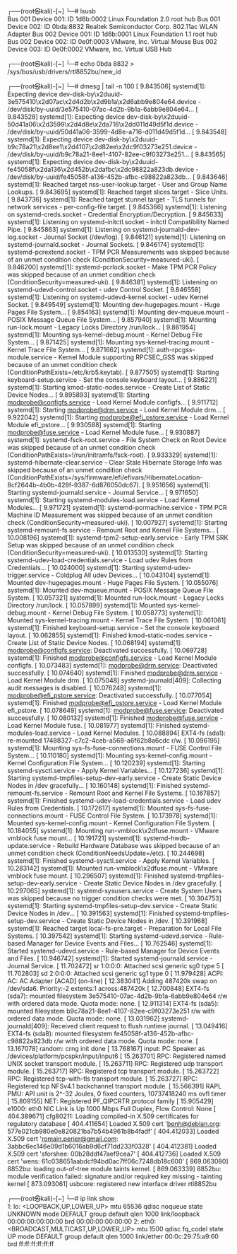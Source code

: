 ┌──(root㉿kali)-[~]
└─# lsusb               
Bus 001 Device 001: ID 1d6b:0002 Linux Foundation 2.0 root hub
Bus 001 Device 002: ID 0bda:8832 Realtek Semiconductor Corp. 802.11ac WLAN Adapter
Bus 002 Device 001: ID 1d6b:0001 Linux Foundation 1.1 root hub
Bus 002 Device 002: ID 0e0f:0003 VMware, Inc. Virtual Mouse
Bus 002 Device 003: ID 0e0f:0002 VMware, Inc. Virtual USB Hub
                                                                                           
┌──(root㉿kali)-[~]
└─# echo 0bda 8832 > /sys/bus/usb/drivers/rtl8852bu/new_id
                                                                                           
┌──(root㉿kali)-[~]
└─# dmesg | tail -n 100
[    9.843506] systemd[1]: Expecting device dev-disk-by\x2duuid-3e575410\x2d07ac\x2d4d2b\x2d9b1a\x2d6abb9e804e64.device - /dev/disk/by-uuid/3e575410-07ac-4d2b-9b1a-6abb9e804e64...
[    9.843528] systemd[1]: Expecting device dev-disk-by\x2duuid-50d41a06\x2d3599\x2d4d8e\x2da716\x2dd011d49d5f1d.device - /dev/disk/by-uuid/50d41a06-3599-4d8e-a716-d011d49d5f1d...
[    9.843548] systemd[1]: Expecting device dev-disk-by\x2duuid-b9c78a21\x2d8ee1\x2d4107\x2d82ee\x2dc9f03273e251.device - /dev/disk/by-uuid/b9c78a21-8ee1-4107-82ee-c9f03273e251...
[    9.843565] systemd[1]: Expecting device dev-disk-by\x2duuid-fe45058f\x2da136\x2d452b\x2dafbc\x2dc98822a823db.device - /dev/disk/by-uuid/fe45058f-a136-452b-afbc-c98822a823db...
[    9.843646] systemd[1]: Reached target nss-user-lookup.target - User and Group Name Lookups.
[    9.843695] systemd[1]: Reached target slices.target - Slice Units.
[    9.843736] systemd[1]: Reached target stunnel.target - TLS tunnels for network services - per-config-file target.
[    9.845366] systemd[1]: Listening on systemd-creds.socket - Credential Encryption/Decryption.
[    9.845633] systemd[1]: Listening on systemd-initctl.socket - initctl Compatibility Named Pipe.
[    9.845863] systemd[1]: Listening on systemd-journald-dev-log.socket - Journal Socket (/dev/log).
[    9.846121] systemd[1]: Listening on systemd-journald.socket - Journal Sockets.
[    9.846174] systemd[1]: systemd-pcrextend.socket - TPM PCR Measurements was skipped because of an unmet condition check (ConditionSecurity=measured-uki).
[    9.846200] systemd[1]: systemd-pcrlock.socket - Make TPM PCR Policy was skipped because of an unmet condition check (ConditionSecurity=measured-uki).
[    9.846381] systemd[1]: Listening on systemd-udevd-control.socket - udev Control Socket.
[    9.846558] systemd[1]: Listening on systemd-udevd-kernel.socket - udev Kernel Socket.
[    9.849549] systemd[1]: Mounting dev-hugepages.mount - Huge Pages File System...
[    9.854163] systemd[1]: Mounting dev-mqueue.mount - POSIX Message Queue File System...
[    9.857940] systemd[1]: Mounting run-lock.mount - Legacy Locks Directory /run/lock...
[    9.861954] systemd[1]: Mounting sys-kernel-debug.mount - Kernel Debug File System...
[    9.871425] systemd[1]: Mounting sys-kernel-tracing.mount - Kernel Trace File System...
[    9.871662] systemd[1]: auth-rpcgss-module.service - Kernel Module supporting RPCSEC_GSS was skipped because of an unmet condition check (ConditionPathExists=/etc/krb5.keytab).
[    9.877505] systemd[1]: Starting keyboard-setup.service - Set the console keyboard layout...
[    9.886221] systemd[1]: Starting kmod-static-nodes.service - Create List of Static Device Nodes...
[    9.895893] systemd[1]: Starting modprobe@configfs.service - Load Kernel Module configfs...
[    9.911712] systemd[1]: Starting modprobe@drm.service - Load Kernel Module drm...
[    9.922042] systemd[1]: Starting modprobe@efi_pstore.service - Load Kernel Module efi_pstore...
[    9.930588] systemd[1]: Starting modprobe@fuse.service - Load Kernel Module fuse...
[    9.930887] systemd[1]: systemd-fsck-root.service - File System Check on Root Device was skipped because of an unmet condition check (ConditionPathExists=!/run/initramfs/fsck-root).
[    9.933329] systemd[1]: systemd-hibernate-clear.service - Clear Stale Hibernate Storage Info was skipped because of an unmet condition check (ConditionPathExists=/sys/firmware/efi/efivars/HibernateLocation-8cf2644b-4b0b-428f-9387-6d876050dc67).
[    9.951656] systemd[1]: Starting systemd-journald.service - Journal Service...
[    9.971650] systemd[1]: Starting systemd-modules-load.service - Load Kernel Modules...
[    9.971721] systemd[1]: systemd-pcrmachine.service - TPM PCR Machine ID Measurement was skipped because of an unmet condition check (ConditionSecurity=measured-uki).
[   10.007927] systemd[1]: Starting systemd-remount-fs.service - Remount Root and Kernel File Systems...
[   10.008196] systemd[1]: systemd-tpm2-setup-early.service - Early TPM SRK Setup was skipped because of an unmet condition check (ConditionSecurity=measured-uki).
[   10.013530] systemd[1]: Starting systemd-udev-load-credentials.service - Load udev Rules from Credentials...
[   10.024000] systemd[1]: Starting systemd-udev-trigger.service - Coldplug All udev Devices...
[   10.043104] systemd[1]: Mounted dev-hugepages.mount - Huge Pages File System.
[   10.055076] systemd[1]: Mounted dev-mqueue.mount - POSIX Message Queue File System.
[   10.057321] systemd[1]: Mounted run-lock.mount - Legacy Locks Directory /run/lock.
[   10.057899] systemd[1]: Mounted sys-kernel-debug.mount - Kernel Debug File System.
[   10.058773] systemd[1]: Mounted sys-kernel-tracing.mount - Kernel Trace File System.
[   10.061061] systemd[1]: Finished keyboard-setup.service - Set the console keyboard layout.
[   10.062855] systemd[1]: Finished kmod-static-nodes.service - Create List of Static Device Nodes.
[   10.068194] systemd[1]: modprobe@configfs.service: Deactivated successfully.
[   10.069728] systemd[1]: Finished modprobe@configfs.service - Load Kernel Module configfs.
[   10.073483] systemd[1]: modprobe@drm.service: Deactivated successfully.
[   10.074640] systemd[1]: Finished modprobe@drm.service - Load Kernel Module drm.
[   10.075048] systemd-journald[409]: Collecting audit messages is disabled.
[   10.076248] systemd[1]: modprobe@efi_pstore.service: Deactivated successfully.
[   10.077054] systemd[1]: Finished modprobe@efi_pstore.service - Load Kernel Module efi_pstore.
[   10.078649] systemd[1]: modprobe@fuse.service: Deactivated successfully.
[   10.080132] systemd[1]: Finished modprobe@fuse.service - Load Kernel Module fuse.
[   10.081977] systemd[1]: Finished systemd-modules-load.service - Load Kernel Modules.
[   10.088894] EXT4-fs (sda1): re-mounted 17488327-c7c2-4ceb-a568-a6f62b8a6cdc r/w.
[   10.096195] systemd[1]: Mounting sys-fs-fuse-connections.mount - FUSE Control File System...
[   10.110180] systemd[1]: Mounting sys-kernel-config.mount - Kernel Configuration File System...
[   10.120239] systemd[1]: Starting systemd-sysctl.service - Apply Kernel Variables...
[   10.127236] systemd[1]: Starting systemd-tmpfiles-setup-dev-early.service - Create Static Device Nodes in /dev gracefully...
[   10.160148] systemd[1]: Finished systemd-remount-fs.service - Remount Root and Kernel File Systems.
[   10.167857] systemd[1]: Finished systemd-udev-load-credentials.service - Load udev Rules from Credentials.
[   10.172617] systemd[1]: Mounted sys-fs-fuse-connections.mount - FUSE Control File System.
[   10.173978] systemd[1]: Mounted sys-kernel-config.mount - Kernel Configuration File System.
[   10.184055] systemd[1]: Mounting run-vmblock\x2dfuse.mount - VMware vmblock fuse mount...
[   10.191721] systemd[1]: systemd-hwdb-update.service - Rebuild Hardware Database was skipped because of an unmet condition check (ConditionNeedsUpdate=/etc).
[   10.244698] systemd[1]: Finished systemd-sysctl.service - Apply Kernel Variables.
[   10.283142] systemd[1]: Mounted run-vmblock\x2dfuse.mount - VMware vmblock fuse mount.
[   10.296507] systemd[1]: Finished systemd-tmpfiles-setup-dev-early.service - Create Static Device Nodes in /dev gracefully.
[   10.297065] systemd[1]: systemd-sysusers.service - Create System Users was skipped because no trigger condition checks were met.
[   10.304753] systemd[1]: Starting systemd-tmpfiles-setup-dev.service - Create Static Device Nodes in /dev...
[   10.391563] systemd[1]: Finished systemd-tmpfiles-setup-dev.service - Create Static Device Nodes in /dev.
[   10.391968] systemd[1]: Reached target local-fs-pre.target - Preparation for Local File Systems.
[   10.397542] systemd[1]: Starting systemd-udevd.service - Rule-based Manager for Device Events and Files...
[   10.762546] systemd[1]: Started systemd-udevd.service - Rule-based Manager for Device Events and Files.
[   10.946742] systemd[1]: Started systemd-journald.service - Journal Service.
[   11.702472] sr 1:0:0:0: Attached scsi generic sg0 type 5
[   11.702803] sd 2:0:0:0: Attached scsi generic sg1 type 0
[   11.979428] ACPI: AC: AC Adapter [ACAD] (on-line)
[   12.383041] Adding 487420k swap on /dev/sda6.  Priority:-2 extents:1 across:487420k 
[   12.700848] EXT4-fs (sda7): mounted filesystem 3e575410-07ac-4d2b-9b1a-6abb9e804e64 r/w with ordered data mode. Quota mode: none.
[   12.911314] EXT4-fs (sda5): mounted filesystem b9c78a21-8ee1-4107-82ee-c9f03273e251 r/w with ordered data mode. Quota mode: none.
[   13.031962] systemd-journald[409]: Received client request to flush runtime journal.
[   13.049416] EXT4-fs (sda8): mounted filesystem fe45058f-a136-452b-afbc-c98822a823db r/w with ordered data mode. Quota mode: none.
[   13.167078] random: crng init done
[   13.768167] input: PC Speaker as /devices/platform/pcspkr/input/input6
[   15.263701] RPC: Registered named UNIX socket transport module.
[   15.263711] RPC: Registered udp transport module.
[   15.263717] RPC: Registered tcp transport module.
[   15.263722] RPC: Registered tcp-with-tls transport module.
[   15.263727] RPC: Registered tcp NFSv4.1 backchannel transport module.
[   15.566391] RAPL PMU: API unit is 2^-32 Joules, 0 fixed counters, 10737418240 ms ovfl timer
[   15.809155] NET: Registered PF_QIPCRTR protocol family
[   15.905429] e1000: eth0 NIC Link is Up 1000 Mbps Full Duplex, Flow Control: None
[  404.389671] cfg80211: Loading compiled-in X.509 certificates for regulatory database
[  404.411654] Loaded X.509 cert 'benh@debian.org: 577e021cb980e0e820821ba7b54b4961b8b4fadf'
[  404.412033] Loaded X.509 cert 'romain.perier@gmail.com: 3abbc6ec146e09d1b6016ab9d6cf71dd233f0328'
[  404.412381] Loaded X.509 cert 'sforshee: 00b28ddf47aef9cea7'
[  404.412736] Loaded X.509 cert 'wens: 61c038651aabdcf94bd0ac7ff06c7248db18c600'
[  869.063080] 8852bu: loading out-of-tree module taints kernel.
[  869.063339] 8852bu: module verification failed: signature and/or required key missing - tainting kernel
[  873.093061] usbcore: registered new interface driver rtl8852bu
                                                                                           
┌──(root㉿kali)-[~]
└─# ip link show                   
1: lo: <LOOPBACK,UP,LOWER_UP> mtu 65536 qdisc noqueue state UNKNOWN mode DEFAULT group default qlen 1000
    link/loopback 00:00:00:00:00:00 brd 00:00:00:00:00:00
2: eth0: <BROADCAST,MULTICAST,UP,LOWER_UP> mtu 1500 qdisc fq_codel state UP mode DEFAULT group default qlen 1000
    link/ether 00:0c:29:75:a9:60 brd ff:ff:ff:ff:ff:ff
                                                    
